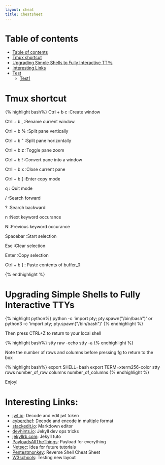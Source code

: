 ```yaml
---
layout: cheat
title: Cheatsheet
---
```



Table of contents
=================

<!--ts-->
   * [Table of contents](#table-of-contents)
   * [Tmux shortcut](#tmux-shortcut)
   * [Upgrading Simple Shells to Fully Interactive TTYs](#upgrading-simple-shells-to-fully-interactive-ttys)
   * [Interesting Links](#interesting-links)
   * [Test](#usage)
      * [Test1](#stdin)

<!--te-->

Tmux shortcut
============
{% highlight bash%}
Ctrl + b c :Create window

Ctrl + b , :Rename current window

Ctrl + b % :Split pane vertically

Ctrl + b " :Split pane horizontally

Ctrl + b z :Toggle pane zoom

Ctrl + b ! :Convert pane into a window

Ctrl + b x :Close current pane

Ctrl + b [ :Enter copy mode

q : Quit mode

/ :Search forward

? :Search backward

n :Next keyword occurance

N :Previous keyword occurance

Spacebar   :Start selection

Esc        :Clear selection

Enter      :Copy selection

Ctrl + b ] : Paste contents of buffer_0

{% endhighlight %}


Upgrading Simple Shells to Fully Interactive TTYs
============
{% highlight python%}
python -c 'import pty; pty.spawn("/bin/bash")'
or
python3 -c 'import pty; pty.spawn("/bin/bash")'
{% endhighlight %}

Then press CTRL+Z to return to your local shell

{% highlight bash%}
stty raw -echo
stty -a
{% endhighlight %}

Note the number of rows and columns before pressing fg to return to the box

{% highlight bash%}
export SHELL=bash
export TERM=xterm256-color
stty rows number_of_row columns number_of_columns
{% endhighlight %}

Enjoy!

Interesting Links:
============
- [jwt.io][link1]: Decode and edit jwt token
- [cyberchef][link3]: Decode and encode in multiple format
- [stackedit.io][link4]: Markdown editor
- [devhints.io][link5]: Jekyll dev ops tricks
- [jekyllrb.com][link6]: Jekyll tuto
- [PayloadsAllTheThings][link7]: Payload for everything
- [Netsec][link8]: Idea for future tutorials
- [Pentestmonkey][link9]: Reverse Shell Cheat Sheet
- [W3schools][link10]: Testing new layout

[link1]:https://jwt.io/  
[link2]:http://jekyllrb.com
[link3]:https://gchq.github.io/CyberChef/
[link4]:https://stackedit.io/app#
[link5]:https://devhints.io/jekyll 
[link6]:https://jekyllrb.com/
[link7]:https://github.com/swisskyrepo/PayloadsAllTheThings
[link8]:https://netsec.ws/?p=376
[link9]:http://pentestmonkey.net/cheat-sheet/shells/reverse-shell-cheat-sheet
[link10]:https://www.w3schools.com/howto/tryit.asp?filename=tryhow_css_subnav
